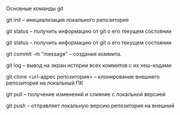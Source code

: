 Основные команды git

git init – инициализация локального репозитория

git status – получить информацию от git о его текущем состоянии

git status – получить информацию от git о его текущем состоянии

git commit -m “message” – создание коммита.

git log – вывод на экран истории всех коммитов с их хеш-кодами

git clone <url-адрес репозитория> – клонирование внешнего репозитория на  локальный ПК

git pull – получение изменений и слияние с локальной версией

git push – отправляет локальную версию репозитория на внешний